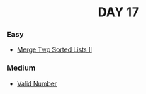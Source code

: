 <h1 align="center"> 
DAY 17
</h1>

### Easy

- [Merge Twp Sorted Lists II](https://github.com/asthakri50/100_DAYS_OF_CODE/blob/main/Day17/1.java)

### Medium

- [Valid Number](https://github.com/asthakri50/100_DAYS_OF_CODE/blob/main/Day17/2.java)

